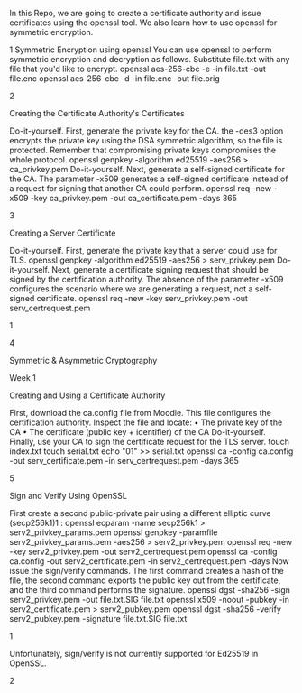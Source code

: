 



In this Repo, we are going to create a certificate authority and
issue certificates using the openssl tool. We also learn how to use
openssl for symmetric encryption.

1 Symmetric Encryption using openssl You can use openssl to perform
symmetric encryption and decryption as follows. Substitute file.txt with
any file that you'd like to encrypt. openssl aes-256-cbc -e -in file.txt
-out file.enc openssl aes-256-cbc -d -in file.enc -out file.orig

2

Creating the Certificate Authority's Certificates

Do-it-yourself. First, generate the private key for the CA. the -des3
option encrypts the private key using the DSA symmetric algorithm, so
the file is protected. Remember that compromising private keys
compromises the whole protocol. openssl genpkey -algorithm ed25519
-aes256 \> ca_privkey.pem Do-it-yourself. Next, generate a self-signed
certificate for the CA. The parameter -x509 generates a self-signed
certificate instead of a request for signing that another CA could
perform. openssl req -new -x509 -key ca_privkey.pem -out
ca_certificate.pem -days 365

3

Creating a Server Certificate

Do-it-yourself. First, generate the private key that a server could use
for TLS. openssl genpkey -algorithm ed25519 -aes256 \> serv_privkey.pem
Do-it-yourself. Next, generate a certificate signing request that should
be signed by the certification authority. The absence of the parameter
-x509 configures the scenario where we are generating a request, not a
self-signed certificate. openssl req -new -key serv_privkey.pem -out
serv_certrequest.pem

1



4

Symmetric & Asymmetric Cryptography

Week 1

Creating and Using a Certificate Authority

First, download the ca.config file from Moodle. This file configures the
certification authority. Inspect the file and locate: • The private key
of the CA • The certificate (public key + identifier) of the CA
Do-it-yourself. Finally, use your CA to sign the certificate request for
the TLS server. touch index.txt touch serial.txt echo \"01\" \>\>
serial.txt openssl ca -config ca.config -out serv_certificate.pem -in
serv_certrequest.pem -days 365

5

Sign and Verify Using OpenSSL

First create a second public-private pair using a different elliptic
curve (secp256k1)1 : openssl ecparam -name secp256k1 \>
serv2_privkey_params.pem openssl genpkey -paramfile
serv2_privkey_params.pem -aes256 \> serv2_privkey.pem openssl req -new
-key serv2_privkey.pem -out serv2_certrequest.pem openssl ca -config
ca.config -out serv2_certificate.pem -in serv2_certrequest.pem -days Now
issue the sign/verify commands. The first command creates a hash of the
file, the second command exports the public key out from the
certificate, and the third command performs the signature. openssl dgst
-sha256 -sign serv2_privkey.pem -out file.txt.SIG file.txt openssl x509
-noout -pubkey -in serv2_certificate.pem \> serv2_pubkey.pem openssl
dgst -sha256 -verify serv2_pubkey.pem -signature file.txt.SIG file.txt

1

Unfortunately, sign/verify is not currently supported for Ed25519 in
OpenSSL.

2


